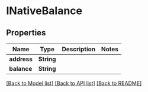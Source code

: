 # INativeBalance

## Properties

Name | Type | Description | Notes
------------ | ------------- | ------------- | -------------
**address** | **String** |  | 
**balance** | **String** |  | 

[[Back to Model list]](../README.md#documentation-for-models) [[Back to API list]](../README.md#documentation-for-api-endpoints) [[Back to README]](../README.md)



